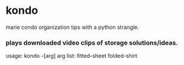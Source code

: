 # kondo
marie condo organization tips with a python strangle. 

### plays downloaded video clips of storage solutions/ideas.

usage: kondo -[arg]
				arg list:
			fitted-sheet
			folded-shirt
